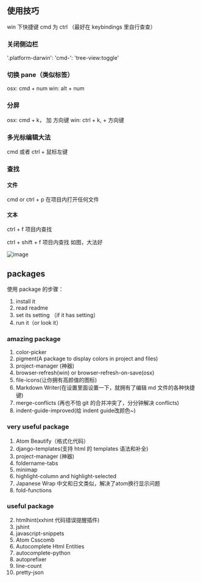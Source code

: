 ## 使用技巧
win 下快捷键 cmd 为 ctrl （最好在 keybindings 里自行查查）

### 关闭侧边栏
'.platform-darwin':
  'cmd-\': 'tree-view:toggle'

### 切换 pane（类似标签）
osx: cmd + num
win: alt + num

### 分屏

osx: cmd + k， 加 方向键
win: ctrl + k, + 方向键

### 多光标编辑大法
cmd 或者 ctrl + 鼠标左键

### 查找

#### 文件
cmd or ctrl + p 在项目内打开任何文件

#### 文本
ctrl + f 项目内查找

ctrl + shift + f 项目内查找
如图，大法好

![image](https://cloud.githubusercontent.com/assets/8455579/9791443/abf90bbc-580d-11e5-8759-dcb7d9efb58c.png)


## packages
使用 package 的步骤：
1. install it
2. read readme
3. set its setting （if it has setting）
4. run it（or look it）

### amazing package
1. color-picker
2. pigment(A package to display colors in project and files)
3. project-manager (神器)
4. browser-refresh(win) or browser-refresh-on-save(osx)
5. file-icons(让你拥有高颜值的图标)
6. Markdown Writer(在设置里面设置一下，就拥有了编辑 md 文件的各种快捷键)
7. merge-conflicts (再也不怕 git 的合并冲突了，分分钟解决 conflicts)
8. indent-guide-improved(给 indent guide改颜色~)

### very useful package
1. Atom Beautify（格式化代码）
2. django-templates(支持 html 的 templates 语法和补全)
3. project-manager (神器)
4. foldername-tabs
5. minimap
6. highlight-column and highlight-selected
7. Japanese Wrap 中文和日文类似，解决了atom换行显示问题
8. fold-functions


### useful package
2. htmlhint(xxhint 代码错误提醒插件)
3. jshint
4. javascript-snippets
5. Atom Csscomb
6. Autocomplete Html Entities
7. autocomplete-python
8. autoprefixer
9. line-count
10. pretty-json
